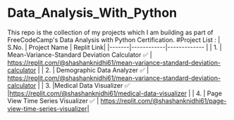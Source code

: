 # Data_Analysis_With_Python
This repo is the collection of my projects which I am building as part of FreeCodeCamp's Data Analysis with Python Certification.
#Project List :
| S.No. | Project Name | Replit Link|
|-------|------------|------------- |
| 1. | Mean-Variance-Standard Deviation Calculator :white_check_mark: | https://replit.com/@shashanknidhi61/mean-variance-standard-deviation-calculator |
| 2.  | Demographic Data Analyzer :white_check_mark: | https://replit.com/@shashanknidhi61/mean-variance-standard-deviation-calculator |
| 3.  |Medical Data Visualizer :white_check_mark: |https://replit.com/@shashanknidhi61/medical-data-visualizer |
| 4. | Page View Time Series Visualizer :white_check_mark: | https://replit.com/@shashanknidhi61/page-view-time-series-visualizer|
